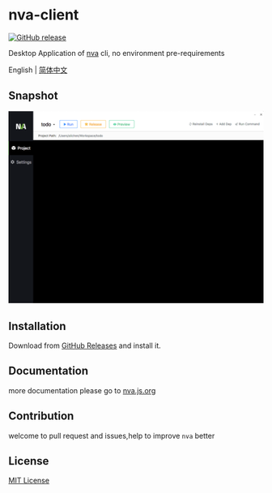 nva-client
===
[![GitHub release](https://img.shields.io/github/release/ali322/nva-client.svg)](https://github.com/ali322/nva-client/releases)

Desktop Application of [nva](https://github.com/ali322/nva) cli, no environment pre-requirements

English | [简体中文](./README_CN.md)

## Snapshot
![snapshot](./snapshot/snapshot_en.png)

## Installation
Download from [GitHub Releases](https://github.com/ali322/nva-client/releases) and install it.

## Documentation

more documentation please go to [nva.js.org](http://nva.js.org)

## Contribution

welcome to pull request and issues,help to improve `nva` better 

## License

[MIT License](http://en.wikipedia.org/wiki/MIT_License)
